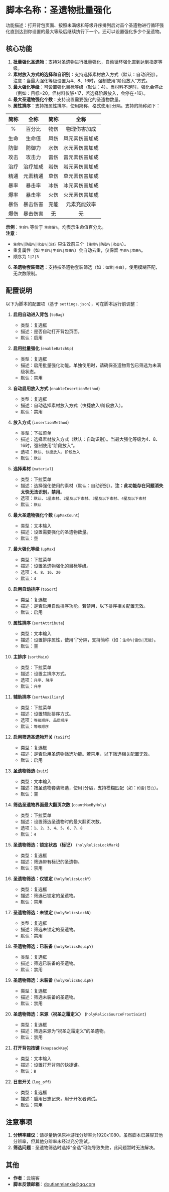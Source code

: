 # 脚本名称：圣遗物批量强化

功能描述：打开背包页面、按照未满级和等级升序排列后对首个圣遗物进行循环强化直到达到你设置的最大等级后继续执行下一个。还可以设置强化多少个圣遗物。

## 核心功能

1. **批量强化圣遗物**：支持对圣遗物进行批量强化，自动循环强化直到达到指定等级。
2. **素材放入方式的选择和自识别**：支持选择素材放入方式（默认：自动识别）。注意：当最大强化等级设置为4、8、16时，强制使用“阶段放入”方式。
3. **最大强化等级**：可设置强化目标等级（默认：4）。当材料不足时，强化会停止（例如：目标+20，但材料仅够+17，若选择阶段放入，会停在+16）。
4. **最大圣遗物强化个数**：支持设置需要强化的圣遗物数量。
5. **属性排序**：支持按属性排序，使用简称，格式使用`|`分隔。支持的简称如下：

| 简称 | 全称 | 简称  | 全称 |
|:----:|:----:|:---:|:----:|
| % | 百分比 | 物伤  | 物理伤害加成 |
| 生命 | 生命值 | 风伤  | 风元素伤害加成 |
| 防御 | 防御力 | 水伤  | 水元素伤害加成 |
| 攻击 | 攻击力 | 雷伤  | 雷元素伤害加成 |
| 治疗 | 治疗加成 | 岩伤  | 岩元素伤害加成 |
| 精通 | 元素精通 | 草伤  | 草元素伤害加成 |
| 暴率 | 暴击率 | 冰伤  | 冰元素伤害加成 |
| 爆率 | 暴击率 | 火伤  | 火元素伤害加成 |
| 暴伤 | 暴击伤害 | 充能  | 元素充能效率 |
| 爆伤 | 暴击伤害 | ~~无~~ | ~~无~~ |

**示例**：`生命%` 等价于 `生命值%`，均表示生命值百分比。  
**注意**：  
- `生命%|防御%|攻击%|治疗` 只生效前三个（`生命%|防御%|攻击%`）。  
- 重复属性（如 `生命%|生命%|攻击%`）会自动去重，仅保留 `生命%|攻击%`。
- 顺序为 `1|2|3`

6. **圣遗物套装筛选**：支持按圣遗物套装筛选（如：`如雷|苍白`），使用模糊匹配，无次数限制。

## 配置说明

以下为脚本的配置项（基于 `settings.json`），可在脚本运行前调整：

1. **启用自动进入背包** (`toBag`)  
   - 类型：复选框  
   - 描述：是否自动打开背包页面。  
   - 默认：启用

2. **启用批量强化** (`enableBatchUp`)  
   - 类型：复选框  
   - 描述：启用批量强化功能。单独使用时，请确保圣遗物背包已筛选为未满级状态。  
   - 默认：禁用

3. **自动启用放入方式** (`enableInsertionMethod`)  
   - 类型：复选框  
   - 描述：自动选择素材放入方式（快捷放入/阶段放入）。  
   - 默认：禁用

4. **放入方式** (`insertionMethod`)  
   - 类型：下拉菜单  
   - 描述：选择素材放入方式（默认：自动识别）。当最大强化等级为4、8、16时，强制使用“阶段放入”。  
   - 选项：`默认`、`快捷放入`、`阶段放入`  
   - 默认：`默认`

5. **选择素材** (`material`)  
   - 类型：下拉菜单  
   - 描述：选择强化使用的素材（默认：自动识别）。**注：此功能存在问题消失太快无法识别，禁用**。  
   - 选项：`默认`、`1星素材`、`2星及以下素材`、`3星及以下素材`、`4星及以下素材`  
   - 默认：`默认`

6. **最大圣遗物强化个数** (`upMaxCount`)  
   - 类型：文本输入  
   - 描述：设置需要强化的圣遗物数量。  
   - 默认：空

7. **最大强化等级** (`upMax`)  
   - 类型：下拉菜单  
   - 描述：设置圣遗物强化的目标等级。  
   - 选项：`4`、`8`、`16`、`20`  
   - 默认：`4`

8. **启用自动排序** (`toSort`)  
   - 类型：复选框  
   - 描述：是否启用自动排序功能。若禁用，以下排序相关配置无效。  
   - 默认：启用

9. **属性排序** (`sortAttribute`)  
   - 类型：文本输入  
   - 描述：设置排序属性，使用“|”分隔，支持简称（如：`生命%|雷伤|充能`）。  
   - 默认：空

10. **主排序** (`sortMain`)  
    - 类型：下拉菜单  
    - 描述：设置主排序方式。  
    - 选项：`升序`、`降序`  
    - 默认：`升序`

11. **辅助排序** (`sortAuxiliary`)  
    - 类型：下拉菜单  
    - 描述：设置辅助排序方式。  
    - 选项：`等级顺序`、`品质顺序`  
    - 默认：`等级顺序`

12. **启用筛选圣遗物开关** (`toSift`)  
    - 类型：复选框  
    - 描述：是否启用圣遗物筛选功能。若禁用，以下筛选相关配置无效。  
    - 默认：启用

13. **圣遗物筛选** (`suit`)  
    - 类型：文本输入  
    - 描述：按圣遗物套装筛选，使用`|`分隔，支持模糊匹配（如：`如雷|苍白`）。  
    - 默认：空

14. **筛选圣遗物界面最大翻页次数** (`countMaxByHoly`)  
    - 类型：下拉菜单  
    - 描述：设置筛选圣遗物时的最大翻页次数。  
    - 选项：`1`、`2`、`3`、`4`、`5`、`6`、`7`、`8`  
    - 默认：`4`

15. **圣遗物筛选：锁定状态（标记）** (`holyRelicsLockMark`)  
    - 类型：复选框  
    - 描述：筛选带有标记的圣遗物。  
    - 默认：禁用

16. **圣遗物筛选：仅锁定** (`holyRelicsLockY`)  
    - 类型：复选框  
    - 描述：筛选已锁定的圣遗物。  
    - 默认：禁用

17. **圣遗物筛选：未锁定** (`holyRelicsLockN`)  
    - 类型：复选框  
    - 描述：筛选未锁定的圣遗物。  
    - 默认：禁用

18. **圣遗物筛选：已装备** (`holyRelicsEquipY`)  
    - 类型：复选框  
    - 描述：筛选已装备的圣遗物。  
    - 默认：禁用

19. **圣遗物筛选：未装备** (`holyRelicsEquipN`)  
    - 类型：复选框  
    - 描述：筛选未装备的圣遗物。  
    - 默认：禁用

20. **圣遗物筛选：来源（祝圣之霜定义）** (`holyRelicsSourceFrostSaint`)  
    - 类型：复选框  
    - 描述：筛选来源为“祝圣之霜定义”的圣遗物。  
    - 默认：禁用

21. **打开背包按键** (`knapsackKey`)  
    - 类型：文本输入  
    - 描述：设置打开背包的快捷键。  
    - 默认：`B`

22. **日志开关** (`log_off`)  
    - 类型：复选框  
    - 描述：启用日志记录，用于开发者调试。  
    - 默认：禁用

## 注意事项

1. **分辨率建议**：请尽量确保原神游戏分辨率为1920x1080。虽然脚本已兼容其他分辨率，但其他分辨率未经过充分测试。
2. **筛选问题**：圣遗物筛选时选择“全选”可能导致失败，此问题暂时无法解决。

## 其他

- **作者**：云端客  
- **脚本反馈邮箱**：doutianmianxia@qq.com